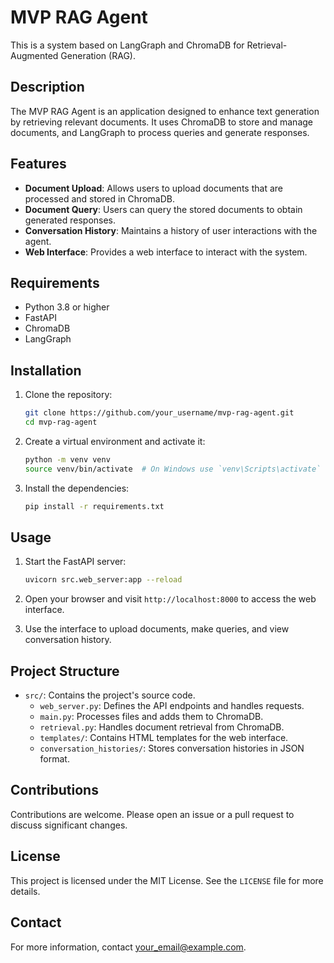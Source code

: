 # MVP RAG Agent

This is a system based on LangGraph and ChromaDB for Retrieval-Augmented Generation (RAG).

## Description

The MVP RAG Agent is an application designed to enhance text generation by retrieving relevant documents. It uses ChromaDB to store and manage documents, and LangGraph to process queries and generate responses.

## Features

- **Document Upload**: Allows users to upload documents that are processed and stored in ChromaDB.
- **Document Query**: Users can query the stored documents to obtain generated responses.
- **Conversation History**: Maintains a history of user interactions with the agent.
- **Web Interface**: Provides a web interface to interact with the system.

## Requirements

- Python 3.8 or higher
- FastAPI
- ChromaDB
- LangGraph

## Installation

1. Clone the repository:
   ```bash
   git clone https://github.com/your_username/mvp-rag-agent.git
   cd mvp-rag-agent
   ```

2. Create a virtual environment and activate it:
   ```bash
   python -m venv venv
   source venv/bin/activate  # On Windows use `venv\Scripts\activate`
   ```

3. Install the dependencies:
   ```bash
   pip install -r requirements.txt
   ```

## Usage

1. Start the FastAPI server:
   ```bash
   uvicorn src.web_server:app --reload
   ```

2. Open your browser and visit `http://localhost:8000` to access the web interface.

3. Use the interface to upload documents, make queries, and view conversation history.

## Project Structure

- `src/`: Contains the project's source code.
  - `web_server.py`: Defines the API endpoints and handles requests.
  - `main.py`: Processes files and adds them to ChromaDB.
  - `retrieval.py`: Handles document retrieval from ChromaDB.
  - `templates/`: Contains HTML templates for the web interface.
  - `conversation_histories/`: Stores conversation histories in JSON format.

## Contributions

Contributions are welcome. Please open an issue or a pull request to discuss significant changes.

## License

This project is licensed under the MIT License. See the `LICENSE` file for more details.

## Contact

For more information, contact [your_email@example.com](mailto:your_email@example.com).